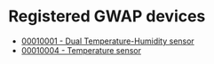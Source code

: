 # Registered GWAP devices

* [00010001 - Dual Temperature-Humidity sensor](00010001.json)
* [00010004 - Temperature sensor](https://github.com/liberiot/liberiot/blob/master/00010004.json)
